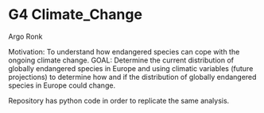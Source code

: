 # G4 Climate_Change
Argo Ronk

Motivation: To understand how endangered species can cope with the ongoing climate change.
GOAL: Determine the current distribution of globally endangered species in Europe and using climatic variables (future projections) to determine how and if the distribution of globally endangered species in Europe could change.

Repository has python code in order to replicate the same analysis.



